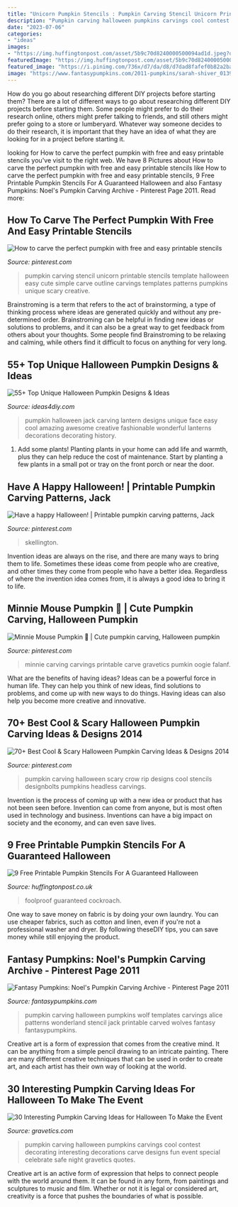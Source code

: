 ```yaml
---
title: "Unicorn Pumpkin Stencils : Pumpkin Carving Stencil Unicorn Printable Stencils Template Halloween Easy Cute Simple Carve Outline Carvings Templates Patterns Pumpkins Unique Scary Creative"
description: "Pumpkin carving halloween pumpkins carvings cool contest decorating interesting decorations carve designs fun event special celebrate safe night gravetics quotes"
date: "2023-07-06"
categories:
- "ideas"
images:
- "https://img.huffingtonpost.com/asset/5b9c70d8240000500094ad1d.jpeg?ops=scalefit_960_noupscale"
featuredImage: "https://img.huffingtonpost.com/asset/5b9c70d8240000500094ad1d.jpeg?ops=scalefit_960_noupscale"
featured_image: "https://i.pinimg.com/736x/d7/da/d8/d7dad8fafef0b82a2ba65e4bda58c765.jpg"
image: "https://www.fantasypumpkins.com/2011-pumpkins/sarah-shiver_0139.jpg"
---
```



How do you go about researching different DIY projects before starting them?
There are a lot of different ways to go about researching different DIY projects before starting them. Some people might prefer to do their research online, others might prefer talking to friends, and still others might prefer going to a store or lumberyard. Whatever way someone decides to do their research, it is important that they have an idea of what they are looking for in a project before starting it.

	

		
looking for How to carve the perfect pumpkin with free and easy printable stencils you've visit to the right web. We have 8 Pictures about How to carve the perfect pumpkin with free and easy printable stencils like How to carve the perfect pumpkin with free and easy printable stencils, 9 Free Printable Pumpkin Stencils For A Guaranteed Halloween and also Fantasy Pumpkins: Noel&#039;s Pumpkin Carving Archive - Pinterest Page 2011. Read more:
		
    
## How To Carve The Perfect Pumpkin With Free And Easy Printable Stencils

<img loading=lazy src="https://i.pinimg.com/736x/f5/40/51/f5405149a9f2bd1e60d8656ea5d6cade.jpg" onerror="this.onerror=null;this.src='https://tse4.mm.bing.net/th?id=OIP.-2Yyl2H2StDkFOK6lW5xAAHaKX&amp;pid=15.1';" alt="How to carve the perfect pumpkin with free and easy printable stencils">

_Source: pinterest.com_

>pumpkin carving stencil unicorn printable stencils template halloween easy cute simple carve outline carvings templates patterns pumpkins unique scary creative. 

	

Brainstroming is a term that refers to the act of brainstorming, a type of thinking process where ideas are generated quickly and without any pre-determined order. Brainstroming can be helpful in finding new ideas or solutions to problems, and it can also be a great way to get feedback from others about your thoughts. Some people find Brainstroming to be relaxing and calming, while others find it difficult to focus on anything for very long.

    
## 55+ Top Unique Halloween Pumpkin Designs &amp; Ideas

<img loading=lazy src="http://ideas4diy.com/wp-content/uploads/2017/09/Pumpkin-Face-Designs-Halloween.jpg" onerror="this.onerror=null;this.src='https://tse4.mm.bing.net/th?id=OIP.eJ4k2WJkAWZ68JFjO9OqZAHaLH&amp;pid=15.1';" alt="55+ Top Unique Halloween Pumpkin Designs &amp; Ideas">

_Source: ideas4diy.com_

>pumpkin halloween jack carving lantern designs unique face easy cool amazing awesome creative fashionable wonderful lanterns decorations decorating history. 

	

1. Add some plants! Planting plants in your home can add life and warmth, plus they can help reduce the cost of maintenance. Start by planting a few plants in a small pot or tray on the front porch or near the door.

    
## Have A Happy Halloween! | Printable Pumpkin Carving Patterns, Jack

<img loading=lazy src="https://i.pinimg.com/736x/d7/da/d8/d7dad8fafef0b82a2ba65e4bda58c765.jpg" onerror="this.onerror=null;this.src='https://tse1.mm.bing.net/th?id=OIP.cq6KimV1x9DSbfuSLBovuAHaHy&amp;pid=15.1';" alt="Have a happy Halloween! | Printable pumpkin carving patterns, Jack">

_Source: pinterest.com_

>skellington. 

	

Invention ideas are always on the rise, and there are many ways to bring them to life. Sometimes these ideas come from people who are creative, and other times they come from people who have a better idea. Regardless of where the invention idea comes from, it is always a good idea to bring it to life.

    
## Minnie Mouse Pumpkin 🎃 | Cute Pumpkin Carving, Halloween Pumpkin

<img loading=lazy src="https://i.pinimg.com/736x/71/69/d7/7169d74d61d72cec27f21f8741aff98b--minnie-mouse-pumpkin-pumpkins.jpg" onerror="this.onerror=null;this.src='https://tse4.mm.bing.net/th?id=OIP.pWh_yfj1NzfZGwZVc9c0rwHaJ3&amp;pid=15.1';" alt="Minnie Mouse Pumpkin 🎃 | Cute pumpkin carving, Halloween pumpkin">

_Source: pinterest.com_

>minnie carving carvings printable carve gravetics pumkin oogie falanf. 

	

What are the benefits of having ideas?
Ideas can be a powerful force in human life. They can help you think of new ideas, find solutions to problems, and come up with new ways to do things. Having ideas can also help you become more creative and innovative.

    
## 70+ Best Cool &amp; Scary Halloween Pumpkin Carving Ideas &amp; Designs 2014

<img loading=lazy src="https://i.pinimg.com/736x/4d/95/98/4d9598a633a2896c9c7e69b9109c1235--scary-halloween-pumpkins-halloween-pumpkin-carvings.jpg" onerror="this.onerror=null;this.src='https://tse4.mm.bing.net/th?id=OIP.z9dkskuyIItyW5Iz9vUpXQHaJ6&amp;pid=15.1';" alt="70+ Best Cool &amp; Scary Halloween Pumpkin Carving Ideas &amp; Designs 2014">

_Source: pinterest.com_

>pumpkin carving halloween scary crow rip designs cool stencils designbolts pumpkins headless carvings. 

	

Invention is the process of coming up with a new idea or product that has not been seen before. Invention can come from anyone, but is most often used in technology and business. Inventions can have a big impact on society and the economy, and can even save lives.

    
## 9 Free Printable Pumpkin Stencils For A Guaranteed Halloween

<img loading=lazy src="https://img.huffingtonpost.com/asset/5b9c70d8240000500094ad1d.jpeg?ops=scalefit_960_noupscale" onerror="this.onerror=null;this.src='https://tse1.mm.bing.net/th?id=OIP.UFYNFbpbeJGHL38MtlENVgHaK7&amp;pid=15.1';" alt="9 Free Printable Pumpkin Stencils For A Guaranteed Halloween">

_Source: huffingtonpost.co.uk_

>foolproof guaranteed cockroach. 

	

One way to save money on fabric is by doing your own laundry. You can use cheaper fabrics, such as cotton and linen, even if you're not a professional washer and dryer. By following theseDIY tips, you can save money while still enjoying the product.

    
## Fantasy Pumpkins: Noel&#039;s Pumpkin Carving Archive - Pinterest Page 2011

<img loading=lazy src="https://www.fantasypumpkins.com/2011-pumpkins/sarah-shiver_0139.jpg" onerror="this.onerror=null;this.src='https://tse4.mm.bing.net/th?id=OIP.Z1KZccUgt0tWadlbFuNF-wHaHu&amp;pid=15.1';" alt="Fantasy Pumpkins: Noel&#039;s Pumpkin Carving Archive - Pinterest Page 2011">

_Source: fantasypumpkins.com_

>pumpkin carving halloween pumpkins wolf templates carvings alice patterns wonderland stencil jack printable carved wolves fantasy fantasypumpkins. 

	

Creative art is a form of expression that comes from the creative mind. It can be anything from a simple pencil drawing to an intricate painting. There are many different creative techniques that can be used in order to create art, and each artist has their own way of looking at the world.

    
## 30 Interesting Pumpkin Carving Ideas For Halloween To Make The Event

<img loading=lazy src="http://www.gravetics.com/wp-content/uploads/2017/07/Happy-Halloween-to-those-who-celebrate-it-Have-a-Safe-and-Fun-Night-and-4-those-followers-who-dont-celebrate-Have-a-Safe-night-as-while.jpg" onerror="this.onerror=null;this.src='https://tse4.mm.bing.net/th?id=OIP.L1m3fC1t_xhNsocS3QbL2gHaLI&amp;pid=15.1';" alt="30 Interesting Pumpkin Carving Ideas for Halloween To Make the Event">

_Source: gravetics.com_

>pumpkin carving halloween pumpkins carvings cool contest decorating interesting decorations carve designs fun event special celebrate safe night gravetics quotes. 

	

Creative art is an active form of expression that helps to connect people with the world around them. It can be found in any form, from paintings and sculptures to music and film. Whether or not it is legal or considered art, creativity is a force that pushes the boundaries of what is possible.

